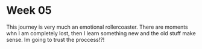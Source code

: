 # Week 05

This journey is very much an emotional rollercoaster.
There are moments whn I am completely lost,
then I learn something new and the old stuff make sense.
Im going to trust the proccess!?!